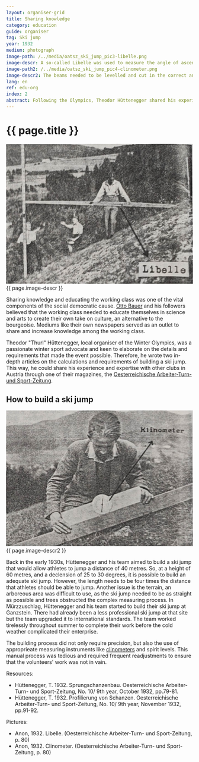 ```yaml
---
layout: organiser-grid
title: Sharing knowledge
category: education
guide: organiser
tag: Ski jump
year: 1932
medium: photograph
image-path: /../media/oatsz_ski_jump_pic3-libelle.png
image-descr: A so-called Libelle was used to measure the angle of ascend and descent. Aligning the wooden beams was labourious and required a lot of accuracy.
image-path2: /../media/oatsz_ski_jump_pic4-clinometer.png
image-descr2: The beams needed to be levelled and cut in the correct angles. Hüttenegger's team used a clinometer to ensure the accuracy of their work.
lang: en
ref: edu-org
index: 2
abstract: Following the Olympics, Theodor Hüttenegger shared his experience and knowledge on building a ski jump to international standards with a wider audience in the magazine Oesterreichische Arbeiter-Turn- und Sportzeitschrift
---
```

<body>
    <div class="infotext">
        <h1  id="title">{{ page.title }}</h1>
        <div class="grid-item" id="exhibit-image"><img src="/../media/oatsz_ski_jump_pic3-libelle.png" class="img-fluid" alt="{{ page.image-descr }}">{{ page.image-descr }}</div>
        <p>Sharing knowledge and educating the working class was one of the vital components of the social democratic cause. <a href="#" class="link-info" data-toggle="tooltip" title="Austrian politician and leading theoretical thinker of the social democrats. He was highly influential in designing the Linzer Programm">Otto Bauer</a> and his followers believed that the working class needed to educate themselves in science and arts to create their own take on culture, an alternative to the bourgeoise. Mediums like their own newspapers served as an outlet to share and increase knowledge among the working class.</p>
        <p>Theodor "Thurl" Hüttenegger, local organiser of the Winter Olympics, was a passionate winter sport advocate and keen to elaborate on the details and requirements that made the event possible. Therefore, he wrote two in-depth articles on the calculations and requirements of building a ski jump. This way, he could share his experience and expertise with other clubs in Austria through one of their magazines, the <span class="source"><a href="#" class="translation" data-toggle="tooltip" title="Austrian workers gymnastics and sports newspaper">Oesterreichische Arbeiter-Turn- und Sport-Zeitung</a></span>.</p>
        <h2>How to build a ski jump</h2>
        <div class="grid-item" id="exhibit-image"><img src="/../media/oatsz_ski_jump_pic4-clinometer.png" class="img-fluid" alt="{{ page.image-descr2 }}">{{ page.image-descr2 }}</div>
        <p> Back in the early 1930s, Hüttenegger and his team aimed to build a ski jump that would allow athletes to jump a distance of 40 metres. So, at a height of 60 metres, and a declension of 25 to 30 degrees, it is possible to build an adequate ski jump. However, the length needs to be four times the distance that athletes should be able to jump. Another issue is the terrain, an arboreous area was difficult to use, as the ski jump needed to be as straight as possible and trees obstructed the complex measuring process. In Mürzzuschlag, Hüttenegger and his team started to build their ski jump at Ganzstein. There had already been a less professional ski jump at that site but the team upgraded it to international standards. The team worked tirelessly throughout summer to complete their work before the cold weather complicated their enterprise.</p>
        <p>The building process did not only require precision, but also the use of approprieate measuring instruments like <a href="#" class="link-info" data-toggle="tooltip" title="it was used to measure the angles of the slope">clinometers</a> and spirit levels. This manual process was tedious and required frequent readjustments to ensure that the volunteers' work was not in vain. </p>
        <div class="resources">
            <div class="resource-title">Resources:</div>
                <ul>
                    <li>Hüttenegger, T. 1932. Sprungschanzenbau. <span id="source">Oesterreichische Arbeiter-Turn- und Sport-Zeitung</span>, No. 10/ 9th year, October 1932, pp.79-81.</li>
                    <li>Hüttenegger, T. 1932. Profilierung von Schanzen. <span id="source">Oesterreichische Arbeiter-Turn- und Sport-Zeitung</span>, No. 10/ 9th year, November 1932, pp.91-92.</li>
                </ul>
        </div>
        <div class="resources">
            <div class="resource-title">Pictures:</div>
                <ul>
                    <li>Anon, 1932. Libelle. (<span id="source">Oesterreichische Arbeiter-Turn- und Sport-Zeitung</span>, p. 80) </li>
                    <li>Anon, 1932. Clinometer. (<span id="source">Oesterreichische Arbeiter-Turn- und Sport-Zeitung</span>, p. 80) </li>
                </ul>
        </div>
    </div>
</body> 